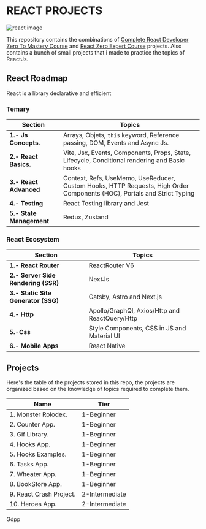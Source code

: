 # REACT PROJECTS

![react image](https://images.unsplash.com/photo-1633356122102-3fe601e05bd2?ixlib=rb-4.0.3&ixid=MnwxMjA3fDB8MHxwaG90by1wYWdlfHx8fGVufDB8fHx8&auto=format&fit=crop&w=1170&q=80)

This repository contains the combinations of [Complete React Developer Zero To Mastery Course](https://www.udemy.com/course/complete-react-developer-zero-to-mastery/) and [React Zero Expert Course](https://www.udemy.com/course/react-cero-experto/) projects. Also contains a bunch of small projects that i made to practice the topics of ReactJs.

## React Roadmap

React is a library declarative and efficient

### Temary

| Section                  | Topics                                                                                                                  |
| ------------------------ | ----------------------------------------------------------------------------------------------------------------------- |
| **1.- Js Concepts.**     | Arrays, Objets, `this` keyword, Reference passing, DOM, Events and Async Js.                                            |
| **2.- React Basics.**    | Vite, Jsx, Events, Components, Props, State, Lifecycle, Conditional rendering and Basic hooks                           |
| **3.- React Advanced**   | Context, Refs, UseMemo, UseReducer, Custom Hooks, HTTP Requests, High Order Components (HOC), Portals and Strict Typing |
| **4.- Testing**          | React Testing library and Jest                                                                                          |
| **5.- State Management** | Redux, Zustand                                                                                                          |

### React Ecosystem

| Section                             | Topics                                         |
| ----------------------------------- | ---------------------------------------------- |
| **1.- React Router**                | ReactRouter V6                                 |
| **2.- Server Side Rendering (SSR)** | NextJs                                         |
| **3.- Static Site Generator (SSG)** | Gatsby, Astro and Next.js                      |
| **4.- Http**                        | Apollo/GraphQl, Axios/Http and ReactQuery/Http |
| **5.-Css**                          | Style Components, CSS in JS and Material UI    |
| **6.- Mobile Apps**                 | React Native                                   |

## Projects

Here's the table of the projects stored in this repo, the projects are organized based on the knowledge of topics required to complete them.

| Name                    | Tier           |
| ----------------------- | -------------- |
| 1. Monster Rolodex.     | 1-Beginner     |
| 2. Counter App.         | 1-Beginner     |
| 3. Gif Library.         | 1-Beginner     |
| 4. Hooks App.           | 1-Beginner     |
| 5. Hooks Examples.      | 1-Beginner     |
| 6. Tasks App.           | 1-Beginner     |
| 7. Wheater App.         | 1-Beginner     |
| 8. BookStore App.       | 1-Beginner     |
| 9. React Crash Project. | 2-Intermediate |
| 10. Heroes App.         | 2-Intermediate |

Gdpp
